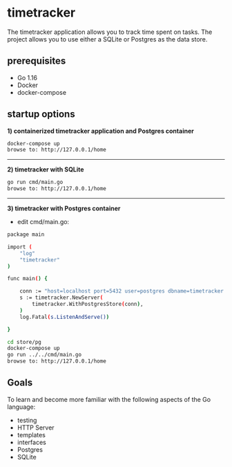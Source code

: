 # timetracker
The timetracker application allows you to track time spent on tasks.  The project allows you to use either a SQLite or Postgres as the data store.

## prerequisites
* Go 1.16
* Docker
* docker-compose 

## startup options

**1) containerized timetracker application and Postgres container**
```bash
docker-compose up
browse to: http://127.0.0.1/home
```

-----

**2) timetracker with SQLite**
```bash
go run cmd/main.go
browse to: http://127.0.0.1/home
```

-----

**3) timetracker with Postgres container**
* edit cmd/main.go:

```bash
package main

import (
	"log"
	"timetracker"
)

func main() {

	conn := "host=localhost port=5432 user=postgres dbname=timetracker sslmode=disable"
	s := timetracker.NewServer(
		timetracker.WithPostgresStore(conn),
	)
	log.Fatal(s.ListenAndServe())

}
```


```bash
cd store/pg
docker-compose up
go run ../../cmd/main.go
browse to: http://127.0.0.1/home
```




## Goals
To learn and become more familiar with the following aspects of the Go language:
* testing
* HTTP Server
* templates
* interfaces
* Postgres
* SQLite


